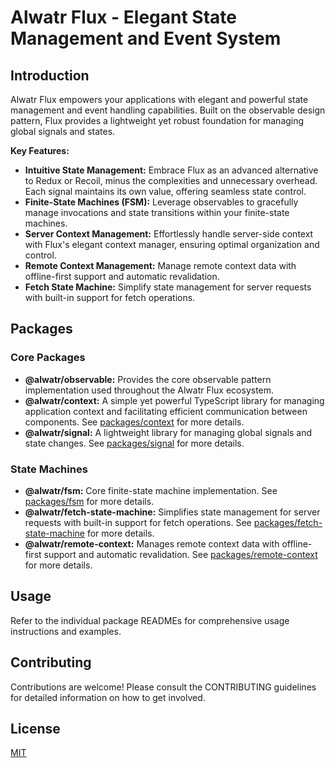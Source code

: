 # Alwatr Flux - Elegant State Management and Event System

## Introduction

Alwatr Flux empowers your applications with elegant and powerful state management and event handling capabilities. Built on the observable design pattern, Flux provides a lightweight yet robust foundation for managing global signals and states.

**Key Features:**

- **Intuitive State Management:** Embrace Flux as an advanced alternative to Redux or Recoil, minus the complexities and unnecessary overhead. Each signal maintains its own value, offering seamless state control.
- **Finite-State Machines (FSM):** Leverage observables to gracefully manage invocations and state transitions within your finite-state machines.
- **Server Context Management:** Effortlessly handle server-side context with Flux's elegant context manager, ensuring optimal organization and control.
- **Remote Context Management:** Manage remote context data with offline-first support and automatic revalidation.
- **Fetch State Machine:** Simplify state management for server requests with built-in support for fetch operations.

## Packages

### Core Packages

- **@alwatr/observable:** Provides the core observable pattern implementation used throughout the Alwatr Flux ecosystem.
- **@alwatr/context:** A simple yet powerful TypeScript library for managing application context and facilitating efficient communication between components. See [packages/context](packages/context) for more details.
- **@alwatr/signal:** A lightweight library for managing global signals and state changes. See [packages/signal](packages/signal) for more details.

### State Machines

- **@alwatr/fsm:** Core finite-state machine implementation. See [packages/fsm](packages/fsm) for more details.
- **@alwatr/fetch-state-machine:** Simplifies state management for server requests with built-in support for fetch operations. See [packages/fetch-state-machine](packages/fetch-state-machine) for more details.
- **@alwatr/remote-context:** Manages remote context data with offline-first support and automatic revalidation. See [packages/remote-context](packages/remote-context) for more details.

## Usage

Refer to the individual package READMEs for comprehensive usage instructions and examples.

## Contributing

Contributions are welcome! Please consult the CONTRIBUTING guidelines for detailed information on how to get involved.

## License

[MIT](./LICENSE)

